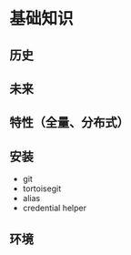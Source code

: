 基础知识
========

## 历史

## 未来

## 特性（全量、分布式）

## 安装

* git
* tortoisegit
* alias
* credential helper

## 环境

